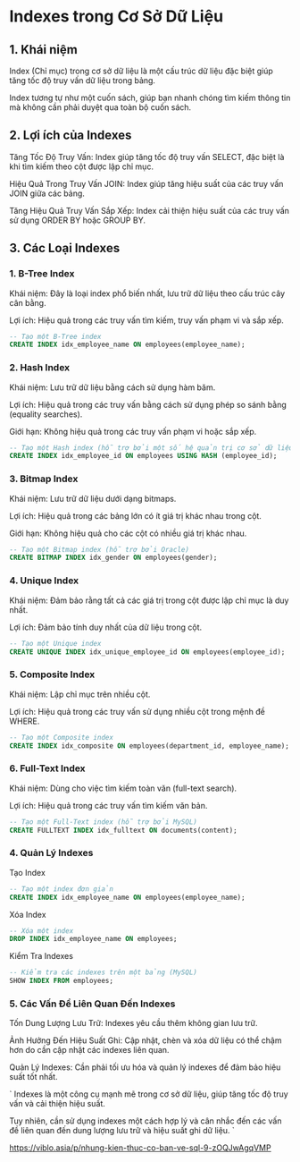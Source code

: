 # Indexes trong Cơ Sở Dữ Liệu

## 1. Khái niệm

Index (Chỉ mục) trong cơ sở dữ liệu là một cấu trúc dữ liệu đặc biệt giúp tăng tốc độ truy vấn dữ liệu trong bảng.

Index tương tự như một cuốn sách, giúp bạn nhanh chóng tìm kiếm thông tin mà không cần phải duyệt qua toàn bộ cuốn sách.

## 2. Lợi ích của Indexes

Tăng Tốc Độ Truy Vấn: Index giúp tăng tốc độ truy vấn SELECT, đặc biệt là khi tìm kiếm theo cột được lập chỉ mục.

Hiệu Quả Trong Truy Vấn JOIN: Index giúp tăng hiệu suất của các truy vấn JOIN giữa các bảng.

Tăng Hiệu Quả Truy Vấn Sắp Xếp: Index cải thiện hiệu suất của các truy vấn sử dụng ORDER BY hoặc GROUP BY.

## 3. Các Loại Indexes

### 1. B-Tree Index

Khái niệm: Đây là loại index phổ biến nhất, lưu trữ dữ liệu theo cấu trúc cây cân bằng.

Lợi ích: Hiệu quả trong các truy vấn tìm kiếm, truy vấn phạm vi và sắp xếp.

```sql
-- Tạo một B-Tree index
CREATE INDEX idx_employee_name ON employees(employee_name);
```

### 2. Hash Index

Khái niệm: Lưu trữ dữ liệu bằng cách sử dụng hàm băm.

Lợi ích: Hiệu quả trong các truy vấn bằng cách sử dụng phép so sánh bằng (equality searches).

Giới hạn: Không hiệu quả trong các truy vấn phạm vi hoặc sắp xếp.

```sql
-- Tạo một Hash index (hỗ trợ bởi một số hệ quản trị cơ sở dữ liệu như PostgreSQL)
CREATE INDEX idx_employee_id ON employees USING HASH (employee_id);
```

### 3. Bitmap Index

Khái niệm: Lưu trữ dữ liệu dưới dạng bitmaps.

Lợi ích: Hiệu quả trong các bảng lớn có ít giá trị khác nhau trong cột.

Giới hạn: Không hiệu quả cho các cột có nhiều giá trị khác nhau.


```sql
-- Tạo một Bitmap index (hỗ trợ bởi Oracle)
CREATE BITMAP INDEX idx_gender ON employees(gender);
```

### 4. Unique Index

Khái niệm: Đảm bảo rằng tất cả các giá trị trong cột được lập chỉ mục là duy nhất.

Lợi ích: Đảm bảo tính duy nhất của dữ liệu trong cột.

```sql
-- Tạo một Unique index
CREATE UNIQUE INDEX idx_unique_employee_id ON employees(employee_id);
```

### 5. Composite Index

Khái niệm: Lập chỉ mục trên nhiều cột.

Lợi ích: Hiệu quả trong các truy vấn sử dụng nhiều cột trong mệnh đề WHERE.

```sql
-- Tạo một Composite index
CREATE INDEX idx_composite ON employees(department_id, employee_name);
```

### 6. Full-Text Index

Khái niệm: Dùng cho việc tìm kiếm toàn văn (full-text search).

Lợi ích: Hiệu quả trong các truy vấn tìm kiếm văn bản.

```sql
-- Tạo một Full-Text index (hỗ trợ bởi MySQL)
CREATE FULLTEXT INDEX idx_fulltext ON documents(content);
```

### 4. Quản Lý Indexes

Tạo Index

```sql
-- Tạo một index đơn giản
CREATE INDEX idx_employee_name ON employees(employee_name);
```

Xóa Index

```sql
-- Xóa một index
DROP INDEX idx_employee_name ON employees;
```

Kiểm Tra Indexes

```sql
-- Kiểm tra các indexes trên một bảng (MySQL)
SHOW INDEX FROM employees;
```

### 5. Các Vấn Đề Liên Quan Đến Indexes

Tốn Dung Lượng Lưu Trữ: Indexes yêu cầu thêm không gian lưu trữ.

Ảnh Hưởng Đến Hiệu Suất Ghi: Cập nhật, chèn và xóa dữ liệu có thể chậm hơn do cần cập nhật các indexes liên quan.

Quản Lý Indexes: Cần phải tối ưu hóa và quản lý indexes để đảm bảo hiệu suất tốt nhất.

`
Indexes là một công cụ mạnh mẽ trong cơ sở dữ liệu, giúp tăng tốc độ truy vấn và cải thiện hiệu suất.

Tuy nhiên, cần sử dụng indexes một cách hợp lý và cân nhắc đến các vấn đề liên quan đến dung lượng lưu trữ và hiệu suất ghi dữ liệu.
`

https://viblo.asia/p/nhung-kien-thuc-co-ban-ve-sql-9-zOQJwAgqVMP

